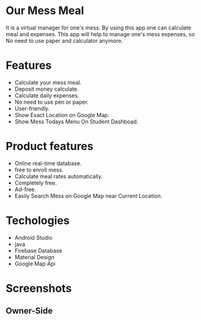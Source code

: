 # Our Mess Meal
It is a virtual manager for one's mess. By using this app one can calculate meal and expenses. This app will help to manage one's mess expenses, so No need to use paper and calculator anymore.

# Features
* Calculate your mess meal.
* Deposit money calculate.
* Calculate daily expenses.
* No need to use pen or paper.
* User-friendly.
* Show Exact Location on Google Map.
* Show Mess Todays Menu On Student Dashboad.

# Product features
 * Online real-time database.
 * free to enroll mess.
 * Calculate meal rates automatically.
 * Completely free.
 * Ad-free.
 * Easily Search Mess on Google Map near Current Location.

# Techologies 
* Android Studio 
* java 
* Firebase Database 
* Material Design 
* Google Map Api

# Screenshots

## Owner-Side 
